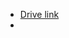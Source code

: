 - [Drive link](https://docs.google.com/document/d/1eldZ8j_HvL5N3JDivhBCzRCJ0SngKyn0tLspVe31P80/edit?usp=share_link)
-